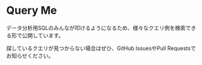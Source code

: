 # Query Me

データ分析用SQLのみんなが叩けるようになるため、様々なクエリ例を検索できる形で公開しています。

探しているクエリが見つからない場合はぜひ、GitHub IssuesやPull Requestsでお知らせください。

